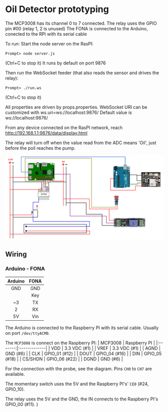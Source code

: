# Oil Detector prototyping

The MCP3008 has its channel 0 to 7 connected.
The relay uses the GPIO pin #00 (relay 1, 2 is unused)
The FONA is connected to the Arduino, conected to the RPi with its serial cable

To run:
Start the node server on the RasPI:
```
Prompt> node server.js
```
(Ctrl+C to stop it)
It runs by default on port 9876

Then run the WebSocket feeder (that also reads the sensor and drives the relay):
```
Prompt> ./run.ws
```
(Ctrl+C to stop it)

All properties are driven by props.properties.
WebSocket URI can be customized with ws.uri=ws://localhost:9876/
Default value is ws://localhost:9876/

From any device connected on the RasPI network, reach 
http://192.168.1.1:9876/data/display.html

The relay will turn off when the value read from the ADC means 'Oil', just before the poil reaches the pump.

![Wiring](doc/bold.png "Wiring")

## Wiring
### Arduino - FONA
| Arduino | FONA |
|:-------:|:----:|
| GND | GND |
|     | Key |
| ~3  | TX |
| 2   | RX |
| 5V  | Vin |

The Arduino is connected to the Raspberry PI with its serial cable. Usually on port `/dev/ttyACM0`.

The `MCP3008` is connect on the Raspberry PI:
| MCP3008 | Raspberry PI |
|:-------:|:-------------|
| VDD     | 3.3 VDC (#1) |
| VREF    | 3.3 VDC (#1) |
| AGND    | GND (#6)     |
| CLK     | GPIO_01 (#12) |
| DOUT    | GPIO_04 (#16) |
| DIN     | GPIO_05 (#18) |
| CS/SHDN | GPIO_06 (#22) |
| DGND    | GND (#6) |

For the connection with the probe, see the diagram. Pins `CH0` to `CH7` are available.

The momentary switch uses the 5V and the Raspberry PI's' `CE0` (#24, GPIO_10).

The relay uses the 5V and the GND, the IN connects to the Raspberry PI's GPIO_00 (#11).
)

